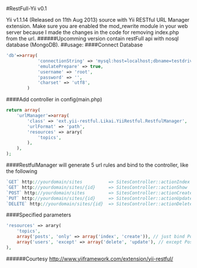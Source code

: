 #RestFull-Yii v0.1

Yii v1.1.14 (Released on 11th Aug 2013) source with Yii RESTful URL Manager extension. 
Make sure you are enabled the mod_rewrite module in your web server because I made the changes in the code for removing index.php from the url.
######Upcomming version contain restFull api with nosql database (MongoDB).
##usage:
####Connect Database
```php
'db'=>array(
			'connectionString' => 'mysql:host=localhost;dbname=testdrive',
			'emulatePrepare' => true,
			'username' => 'root',
			'password' => '',
			'charset' => 'utf8',
		)
```
####Add controller in config(main.php)
```php
return array(
    'urlManager'=>array(
        'class' => 'ext.yii-restful.Likai.YiiRestful.RestfulManager',
        'urlFormat' => 'path',
        'resources' => arary(
            'topics',
        ),
    ),
);
```
####RestfulManager will generate 5 url rules and bind to the controller, like the following
```php
`GET` http://yourdomain/sites          => SitesController::actionIndex
`GET` http://yourdomain/sites/{id}     => SitesController::actionShow
`POST` http://yourdomain/sites         => SitesController::actionCreate
`PUT` http://yourdomain/sites/{id}     => SitesController::actionUpdate
`DELETE` http://yourdomain/sites/{id}  => SitesController::actionDelete
```
####Specified parameters
```php
'resources' => arary(
    'topics',
    array('posts', 'only' => array('index', 'create')), // just bind Posts::index, Posts::create action
    array('users', 'except' => array('delete', 'update'), // except Posts::delete, Posts::update action
),
```
######Courtesy
http://www.yiiframework.com/extension/yii-restful/
